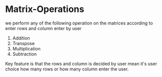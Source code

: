 # Matrix-Operations
we perform any of the following operation on the matrices according to enter rows and column enter by user
1. Addition
2. Transpose
3. Multiplication
4. Subtraction

Key feature is that the rows and column is decided by user mean it's user choice how many rows or how many column enter the user.
